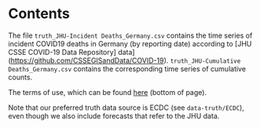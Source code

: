 # Contents

The file `truth_JHU-Incident Deaths_Germany.csv` contains the time series of incident COVID19 deaths in Germany (by reporting date) according to [JHU CSSE COVID-19 Data Repository] data](https://github.com/CSSEGISandData/COVID-19). `truth_JHU-Cumulative Deaths_Germany.csv` contains the corresponding time series of cumulative counts.

The terms of use, which can be found [here](https://github.com/CSSEGISandData/COVID-19) (bottom of page).

Note that our preferred truth data source is ECDC (see `data-truth/ECDC`), even though we also include forecasts that refer to the JHU data.
